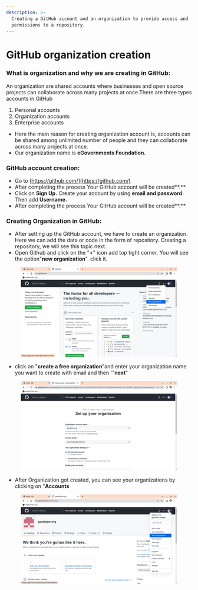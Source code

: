 ```yaml
---
description: >-
  Creating a GitHub account and an organization to provide access and
  permissions to a repository.
---
```


# GitHub organization creation

### What is organization and why we are creating in GitHub:

An organization are shared accounts where businesses and open source projects can collaborate across many projects at once.There are three types accounts in GitHub

1. Personal accounts
2. Organization accounts
3. Enterprise accounts

* Here the main reason for creating organization account is, accounts can be shared among unlimited number of people and they can collaborate across many projects at once.
* Our organization name is **eGovernments Foundation.**

### GitHub account creation:

* Go to [https://github.com/](https://github.com/)
* After completing the process Your GitHub account will be created**.**
* Click on **Sign Up.** Create your account by using **email and password.** Then add **Username.**
* After completing the process Your GitHub account will be created**.**

### Creating Organization in GitHub:

* After setting up the GitHub account, we have to create an organization. Here we can add the data or code in the form of repository. Creating a repository, we will see this topic next.
* Open Github and click on the "**+**" icon add top tight corner. You will see the option"**new organization**". click it.

<figure><img src="../../../.gitbook/assets/image (269).png" alt=""><figcaption></figcaption></figure>

* click on "**create a free organization**"and enter your organization name you want to create with email and  then '"**next**"

<figure><img src="../../../.gitbook/assets/image (260).png" alt=""><figcaption></figcaption></figure>

* After Organization got created, you can see your organizations by clicking on "**Accounts**

<figure><img src="../../../.gitbook/assets/image (248).png" alt=""><figcaption></figcaption></figure>
